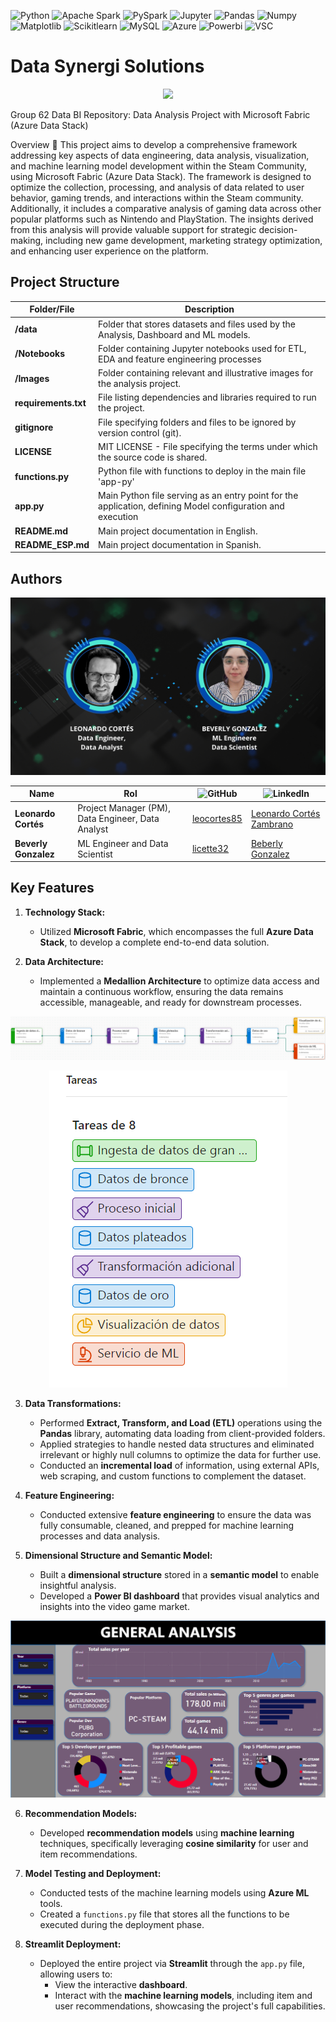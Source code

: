 ![Python](https://img.shields.io/badge/Python-333333?style=flat&logo=python)
![Apache Spark](https://img.shields.io/badge/-Apache%20Spark-333333?style=flat&logo=apache-spark)
![PySpark](https://img.shields.io/badge/-PySpark-333333?style=flat&logo=apache-spark)
![Jupyter](https://img.shields.io/badge/-Jupyter_Notebook-333333?style=flat&logo=jupyter)
![Pandas](https://img.shields.io/badge/-Pandas-333333?style=flat&logo=pandas)
![Numpy](https://img.shields.io/badge/-Numpy-333333?style=flat&logo=numpy)
![Matplotlib](https://img.shields.io/badge/-Matplotlib-333333?style=flat&logo=matplotlib)
![Scikitlearn](https://img.shields.io/badge/-Scikitlearn-333333?style=flat&logo=scikitlearn)
![MySQL](https://img.shields.io/badge/-MySQL-333333?style=flat&logo=mysql)
![Azure](https://img.shields.io/badge/-Microsoft%20Azure-333333?style=flat&logo=microsoft-azure)
![Powerbi](https://img.shields.io/badge/-PowerBI-333333?style=flat&logo=powerbi)
![VSC](https://img.shields.io/badge/Visual_Studio_Code-333333?style=flat&logo=visual%20studio%20code&logoColor=white)


# Data Synergi Solutions

<p align="center">
  <img src="Images/Portada.gif">
</p>

Group 62 Data BI Repository: Data Analysis Project with Microsoft Fabric (Azure Data Stack)

Overview 📝
This project aims to develop a comprehensive framework addressing key aspects of data engineering, data analysis, visualization, and machine learning model development within the Steam Community, using Microsoft Fabric (Azure Data Stack). The framework is designed to optimize the collection, processing, and analysis of data related to user behavior, gaming trends, and interactions within the Steam community. Additionally, it includes a comparative analysis of gaming data across other popular platforms such as Nintendo and PlayStation. The insights derived from this analysis will provide valuable support for strategic decision-making, including new game development, marketing strategy optimization, and enhancing user experience on the platform.

## Project Structure

| Folder/File              | Description                                                                                  |
| ------------------------ | -------------------------------------------------------------------------------------------- |
| **/data**                | Folder that stores datasets and files used by the Analysis,  Dashboard and ML models.                              |
| **/Notebooks**           | Folder containing Jupyter notebooks used for ETL, EDA and feature engineering processes |
| **/Images**              | Folder containing relevant and illustrative images for the analysis project. |
| **requirements.txt**     | File listing dependencies and libraries required to run the project.                           |
| **gitignore**            | File specifying folders and files to be ignored by version control (git).                      |
| **LICENSE**              | MIT LICENSE - File specifying the terms under which the source code is shared.                 |
| **functions.py**         | Python file with functions to deploy in the main file 'app-py' |
| **app.py**              | Main Python file serving as an entry point for the application, defining Model configuration and execution|
| **README.md**            | Main project documentation in English.                                                         |
| **README_ESP.md**        | Main project documentation in Spanish.                                                         |


## Authors

<p align="center">
  <img src="Images/Team.png">
</p>


| Name                     | Rol                                       | ![GitHub](https://img.shields.io/badge/GitHub-181717?style=flat-square&logo=github&logoColor=white)|![LinkedIn](https://img.shields.io/badge/linkedin-%231DA1F2.svg?style=for-the-badge&logo=linkedin&logoColor=white)                |
| ------------------------ | ----------------------------------------- | -------------------------------- |--------------------------------|
| **Leonardo Cortés**      | Project Manager (PM), Data Engineer, Data Analyst   |[leocortes85](https://github.com/leocortes85/)  |[Leonardo Cortés Zambrano](https://www.linkedin.com/in/leonardo-cort%C3%A9s-zambrano/)
| **Beverly Gonzalez**      | ML Engineer and Data Scientist           |[licette32](https://github.com/licette32/) |[Beberly Gonzalez](https://www.linkedin.com/in/beverly-j-l-gonzalez-c/)|

## Key Features

1. **Technology Stack:**
   - Utilized **Microsoft Fabric**, which encompasses the full **Azure Data Stack**, to develop a complete end-to-end data solution.

2. **Data Architecture:**
   - Implemented a **Medallion Architecture** to optimize data access and maintain a continuous workflow, ensuring the data remains accessible, manageable, and ready for downstream processes.

      <p align="center">
  <img src="Images/Medallion.png">
   </p>
   <p align="center">
  <img src="Images/Medallion_flow.png">
   </p>

3. **Data Transformations:**
   - Performed **Extract, Transform, and Load (ETL)** operations using the **Pandas** library, automating data loading from client-provided folders.
   - Applied strategies to handle nested data structures and eliminated irrelevant or highly null columns to optimize the data for further use.
   - Conducted an **incremental load** of information, using external APIs, web scraping, and custom functions to complement the dataset.

4. **Feature Engineering:**
   - Conducted extensive **feature engineering** to ensure the data was fully consumable, cleaned, and prepped for machine learning processes and data analysis.

5. **Dimensional Structure and Semantic Model:**
   - Built a **dimensional structure** stored in a **semantic model** to enable insightful analysis.
   - Developed a **Power BI dashboard** that provides visual analytics and insights into the video game market.
 <p align="center">
  <img src="Images/Dashboard.png">
   </p>


6. **Recommendation Models:**
   - Developed **recommendation models** using **machine learning** techniques, specifically leveraging **cosine similarity** for user and item recommendations.

7. **Model Testing and Deployment:**
   - Conducted tests of the machine learning models using **Azure ML** tools.
   - Created a `functions.py` file that stores all the functions to be executed during the deployment phase.

8. **Streamlit Deployment:**
   - Deployed the entire project via **Streamlit** through the `app.py` file, allowing users to:
     - View the interactive **dashboard**.
     - Interact with the **machine learning models**, including item and user recommendations, showcasing the project's full capabilities.
